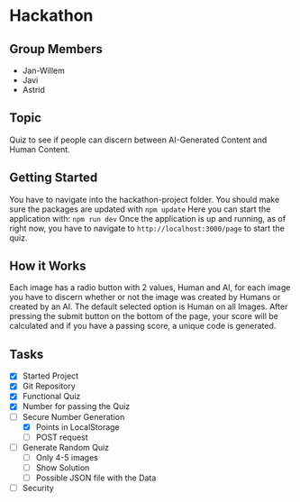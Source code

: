 # Hackathon

## Group Members
 - Jan-Willem
 - Javi
 - Astrid
## Topic
Quiz to see if people can discern between AI-Generated Content and Human Content.

## Getting Started
You have to navigate into the hackathon-project folder.
You should make sure the packages are updated with ```npm update```
Here you can start the application with: ```npm run dev``` 
Once the application is up and running, as of right now, you have to navigate to ```http://localhost:3000/page``` to start the quiz.

## How it Works
Each image has a radio button with 2 values, Human and AI, for each image you have to discern whether or not the image was created by Humans or created by an AI. The default selected option is Human on all Images. After pressing the submit button on the bottom of the page, your score will be calculated and if you have a passing score, a unique code is generated.

## Tasks
 - [x] Started Project
 - [x] Git Repository
 - [x] Functional Quiz
 - [x] Number for passing the Quiz
 - [ ] Secure Number Generation
   - [x] Points in LocalStorage
   - [ ] POST request
 - [ ] Generate Random Quiz
   - [ ] Only 4-5 images
   - [ ] Show Solution
   - [ ] Possible JSON file with the Data
 - [ ] Security
